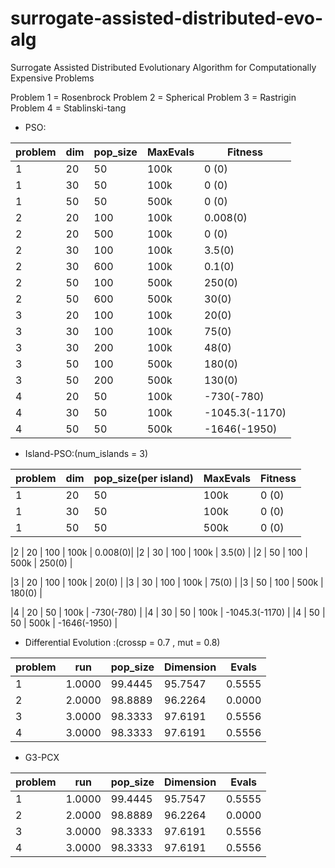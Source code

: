 # surrogate-assisted-distributed-evo-alg
Surrogate Assisted Distributed Evolutionary Algorithm for Computationally Expensive Problems 

Problem 1 = Rosenbrock
Problem 2 = Spherical
Problem 3 = Rastrigin
Problem 4 = Stablinski-tang

* PSO:

|problem |   dim   | pop_size  | MaxEvals | Fitness  |
|--------|---------|-----------|----------|----------|
|1       |   20    |   50      |  100k    |   0 (0)  |
|1       |   30    |   50      |  100k    |   0 (0)  |
|1       |   50    |   50      |  500k    |   0 (0)  |
|2       |   20    |   100     |  100k    |  0.008(0)|
|2       |   20    |   500     |  100k    |  0 (0)   |
|2       |   30    |   100     |  100k    |  3.5(0)  |
|2       |   30    |   600     |  100k    |  0.1(0)  |
|2       |   50    |   100     |  500k    |  250(0)  |
|2       |   50    |   600     |  500k    |  30(0)   |
|3       |   20    |   100     |  100k    |   20(0)  |
|3       |   30    |   100     |  100k    |   75(0)  |
|3       |   30    |   200     |  100k    |   48(0)  |
|3       |   50    |   100     |  500k    |   180(0) |
|3       |   50    |   200     |  500k    |   130(0) |
|4       |   20    |   50      |  100k    |  -730(-780)      |
|4       |   30    |   50      |  100k    |  -1045.3(-1170)  |
|4       |   50    |   50      |  500k    |  -1646(-1950)    |


* Island-PSO:(num_islands = 3)

|problem |   dim   |pop_size(per island)  | MaxEvals | Fitness  |
|--------|---------|-----------           |----------|----------|
|1       |   20    |   50      |  100k    |   0 (0)  |
|1       |   30    |   50      |  100k    |   0 (0)  |
|1       |   50    |   50      |  500k    |   0 (0)  |

|2       |   20    |   100     |  100k    |  0.008(0)|
|2       |   30    |   100     |  100k    |  3.5(0)  |
|2       |   50    |   100     |  500k    |  250(0)  |

|3       |   20    |   100     |  100k    |   20(0)  |
|3       |   30    |   100     |  100k    |   75(0)  |
|3       |   50    |   100     |  500k    |   180(0) |

|4       |   20    |   50      |  100k    |  -730(-780)      |
|4       |   30    |   50      |  100k    |  -1045.3(-1170)  |
|4       |   50    |   50      |  500k    |  -1646(-1950)    |
































 * Differential Evolution :(crossp = 0.7 , mut = 0.8)
 
 |problem |   run   | pop_size  | Dimension| Evals         | 
 |--------|---------|-----------|----------|---------------|
 |1       | 1.0000  |   99.4445 |  95.7547 |    0.5555     |  
 |2       | 2.0000  |   98.8889 |  96.2264 |    0.0000     |   
 |3       | 3.0000  |   98.3333 |  97.6191 |    0.5556     | 
 |4       | 3.0000  |   98.3333 |  97.6191 |    0.5556     |   
 
 * G3-PCX
 
 |problem |   run   | pop_size  | Dimension| Evals         | 
 |--------|---------|-----------|----------|---------------|
 |1       | 1.0000  |   99.4445 |  95.7547 |    0.5555     |  
 |2       | 2.0000  |   98.8889 |  96.2264 |    0.0000     |   
 |3       | 3.0000  |   98.3333 |  97.6191 |    0.5556     | 
 |4       | 3.0000  |   98.3333 |  97.6191 |    0.5556     |   
